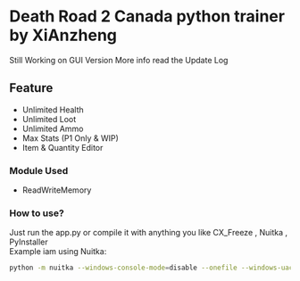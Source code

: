 # Death Road 2 Canada python trainer by XiAnzheng
Still Working on GUI Version
More info read the Update Log 

## Feature 
* Unlimited Health
* Unlimited Loot
* Unlimited Ammo
* Max Stats (P1 Only & WIP)
* Item & Quantity Editor

### Module Used 
* ReadWriteMemory

### How to use?
Just run the app.py 
or compile it with anything you like CX_Freeze , Nuitka , PyInstaller\
Example iam using Nuitka:
```bash
python -m nuitka --windows-console-mode=disable --onefile --windows-uac-admin --enable-plugin=tk-inter --remove-output app.py
```
